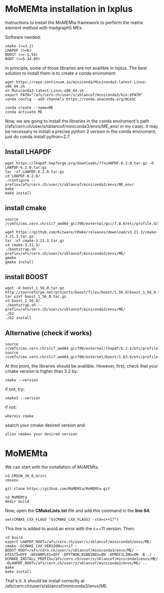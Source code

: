 # MoMEMta installation in lxplus

Instructions to install the MoMEMta framework to perform the matrix element method with madgraph5 MEs.

Software needed:

```
cmake (>=3.2)
LHAPDF (>=6)
BOOST (>= 1.54)
ROOT (>=5.34.09)
```



In principle, some of those libraries are not availible in lxplus. The best solution to install them is to create a conda enviroment:

```
wget https://repo.continuum.io/miniconda/Miniconda3-latest-Linux-x86_64.sh
sh Miniconda3-latest-Linux-x86_64.sh
export PATH="/afs/cern.ch/user/s/sblancof/miniconda3/bin:$PATH"
conda config --add channels https://conda.anaconda.org/NLeSC

conda create --name=ME
conda activate ME
```

Now, we are going to install the libraries in the conda enviroment's path (/afs/cern.ch/user/s/sblancof/miniconda3/envs/ME_env/ in my case). It may be necessary to install a precise python 2 version in the conda enviroment, just do conda install python=2.7. 

## Install LHAPDF

```
wget https://lhapdf.hepforge.org/downloads/?f=LHAPDF-6.2.0.tar.gz -O LHAPDF-6.2.0.tar.gz
tar -xf LHAPDF-6.2.0.tar.gz
cd LHAPDF-6.2.0/
./configure --prefix=/afs/cern.ch/user/s/sblancof/miniconda3/envs/ME_env/
make
make install
```

## install cmake

```
source /cvmfs/cms.cern.ch/slc7_amd64_gcc700/external/gcc/7.0.0/etc/profile.d/init.sh

wget https://github.com/Kitware/CMake/releases/download/v3.21.3/cmake-3.21.3.tar.gz
tar -xf cmake-3.21.3.tar.gz
cd cmake-3.21.3/
./bootstrap.sh --prefix=/afs/cern.ch/user/s/sblancof/miniconda3/envs/ME/
gmake
gmake install
```

## install BOOST

```
wget -O boost_1_56_0.tar.gz http://sourceforge.net/projects/boost/files/boost/1.56.0/boost_1_56_0.tar.gz/download
tar xzvf boost_1_56_0.tar.gz
cd boost_1_56_0/
./bootstrap.sh --prefix=/afs/cern.ch/user/s/sblancof/miniconda3/envs/ME/
./b2 
./b2 install
```


## Alternative (check if works)

```
source /cvmfs/cms.cern.ch/slc7_amd64_gcc700/external/lhapdf/6.2.1/etc/profile.d/init.sh
source /cvmfs/cms.cern.ch/slc7_amd64_gcc700/external/boost/1.63.0/etc/profile.d/init.sh
```

At this point, the libraries should be availible. However, first, check that your cmake version is higher than 3.2 by:

```
cmake --version
```

if not, try:

```
cmake3 --version
```

if not:

```
whereis cmake
```

search your cmake desired version and:

```
alias cmake= your desired version
```

# MoMEMta

We can start with the installation of MoMEMta.

```
cd CMSSW_10_6_4/src
cmsenv

git clone https://github.com/MoMEMta/MoMEMta.git

cd MoMEMta
mkdir build
```

Now, open the **CMakeLists.txt** file and add this command in the **line 64**:

```
set(CMAKE_CXX_FLAGS "${CMAKE_CXX_FLAGS} -std=c++17")
```

This line is added to avoid an error with the c++11 version. Then:

```
cd build
export LHAPDF_ROOT=/afs/cern.ch/user/s/sblancof/miniconda3/envs/ME/
cmake -DCMAKE_CXX_VERSION=c++17 -BOOST_ROOT=/afs/cern.ch/user/s/sblancof/miniconda3/envs/ME/ -DTESTS=OFF -DEXAMPLES=OFF -DPYTHON_BINDINGS=ON -DPROFILING=ON -B ./ -DCMAKE_INSTALL_PREFIX=/afs/cern.ch/user/s/sblancof/miniconda3/envs/ME/ -DLHAPDF_ROOT=/afs/cern.ch/user/s/sblancof/miniconda3/envs/ME/ ..
make 
make install
```

That's it. It should be install correctly at /afs/cern.ch/user/s/sblancof/miniconda3/envs/ME.









